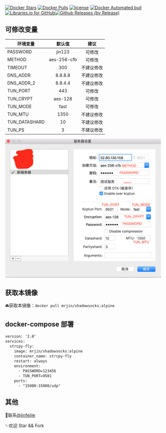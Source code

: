 [![Docker Stars](https://img.shields.io/docker/stars/mrjin/shadowsocks.svg?style=flat-square)](https://hub.docker.com/r/mrjin/shadowsocks/)    [![Docker Pulls](https://img.shields.io/docker/pulls/mrjin/shadowsocks.svg?style=flat-square)](https://hub.docker.com/r/mrjin/shadowsocks/)    [![license](https://img.shields.io/github/license/jinfeijie/Docker.svg?style=flat-square)](https://github.com/jinfeijie/Docker)    [![Docker Automated buil](https://img.shields.io/docker/automated/mrjin/shadowsocks.svg?style=flat-square)](https://hub.docker.com/r/mrjin/shadowsocks/)    [![Libraries.io for GitHub](https://img.shields.io/librariesio/github/jinfeijie/Docker.svg?style=flat-square)](https://github.com/jinfeijie/Docker)[![Github Releases (by Release)](https://img.shields.io/github/downloads/jinfeijie/Docker/1.0.1/total.svg?style=plastic)](https://github.com/jinfeijie/Docker/releases)


## 可修改变量
| 环境变量       | 默认值         | 建议         |
| ------------- |:-------------:|:-----------:|
| PASSWORD      | jin123        | 可修改       |
| METHOD        | aes-256-cfb   | 可修改       |
| TIMEOUT       | 300           | 不建议修改    |  
| DNS_ADDR      | 8.8.8.8       | 不建议修改    | 
| DNS_ADDR_2    | 8.8.4.4       | 不建议修改    | 
| TUN_PORT      | 443           | 可修改       |
| TUN_CRYPT     | aes-128       | 可修改       |
| TUN_MODE      | fast          | 可修改       |
| TUN_MTU       | 1350          | 不建议修改    | 
| TUN_DATASHARD | 10            | 不建议修改    | 
| TUN_PS        | 3             | 不建议修改    | 

![参数配置图](./config.png)


## 获取本镜像

🚘获取本镜像：`docker pull mrjin/shadowsocks:alpine`

## docker-compose 部署
```
version: '2.0'
services:
  strcpy-fly:
    image: mrjin/shadowsocks:alpine
    container_name: strcpy-fly
    restart: always
    environment:
      - PASSWORD=123456
      - TUN_PORT=9501
    ports:
      - "15000:15000/udp"
```



## 其他
📧联系[@jinfeijie](mailto:me@jinfeijie.cn)

✨欢迎 Star && Fork
